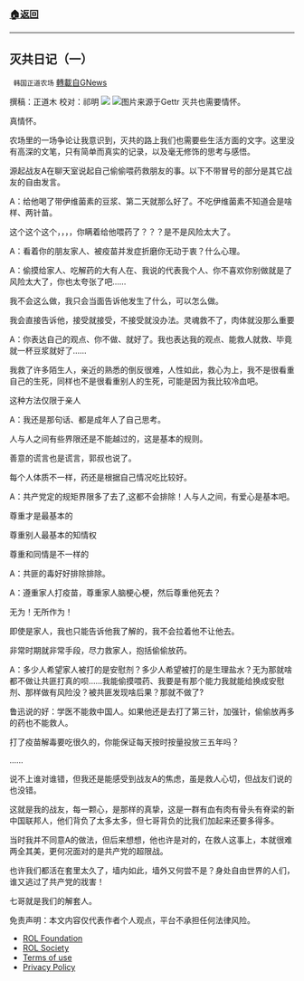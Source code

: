 ###  [:house:返回](README.md)
---


## 灭共日记（一）
` 韩国正道农场` [轉載自GNews](https://gnews.org/zh-hans/2577180/)

撰稿：正道木 校对：祁明
 ![](https://assets.gnews.org/wp-content/uploads/2022/05/xin_png.001-2-51_1653220315.JPG) ![](https://assets.gnews.org/wp-content/uploads/2022/05/e4559d23-f87e-4c3a-9405-e068ff845d16_1653220357.JPG)图片来源于Gettr 
灭共也需要情怀。
 
真情怀。
 
农场里的一场争论让我意识到，灭共的路上我们也需要些生活方面的文字。这里没有高深的文笔，只有简单而真实的记录，以及毫无修饰的思考与感悟。
 
源起战友A在聊天室说起自己偷偷喂药救朋友的事。以下不带冒号的部分是其它战友的自由发言。
 
A：给他喝了带伊维菌素的豆浆、第二天就那么好了。不吃伊维菌素不知道会是啥样、两针苗。
 
这个这个这个，，，，你瞒着给他喂药了？？？是不是风险太大了。
 
A：看着你的朋友家人、被疫苗并发症折磨你无动于衷？什么心理。
 
A：偷摸给家人、吃解药的大有人在、我说的代表我个人、你不喜欢你别做就是了风险太大了，你也太夸张了吧……
 
我不会这么做，我只会当面告诉他发生了什么，可以怎么做。
 
我会直接告诉他，接受就接受，不接受就没办法。灵魂救不了，肉体就没那么重要
 
A：你表达自己的观点、你不做、就好了。我也表达我的观点、能救人就救、毕竟就一杯豆浆就好了……
 
我救了许多陌生人，亲近的熟悉的倒反很难，人性如此，救心为上，我不是很看重自己的生死，同样也不是很看重别人的生死，可能是因为我比较冷血吧。
 
这种方法仅限于亲人
 
A：我还是那句话、都是成年人了自己思考。
 
人与人之间有些界限还是不能越过的，这是基本的规则。
 
善意的谎言也是谎言，郭叔也说了。
 
每个人体质不一样，药还是根据自己情况吃比较好。
 
A：共产党定的规矩界限多了去了,这都不会排除！人与人之间，有爱心是基本吧。
 
尊重才是最基本的
 
尊重别人最基本的知情权
 
尊重和同情是不一样的
 
A：共匪的毒好好排除排除。
 
A：遵重家人打疫苗，尊重家人脑梗心梗，然后尊重他死去？
 
无为！无所作为！
 
即使是家人，我也只能告诉他我了解的，我不会拉着他不让他去。
 
非常时期就非常手段，尽力救家人，抱括偷偷放药。
 
A：多少人希望家人被打的是安慰剂？多少人希望被打的是生理盐水？无为那就啥都不做让共匪打真的呗……我能偷摸喂药、我要是有那个能力我就能给换成安慰剂、那样做有风险没？被共匪发现啥后果？那就不做了?
 
鲁迅说的好：学医不能救中国人。如果他还是去打了第三针，加强针，偷偷放再多的药也不能救人。
 
打了疫苗解毒要吃很久的，你能保证每天按时按量投放三五年吗？
 
……
 
说不上谁对谁错，但我还是能感受到战友A的焦虑，虽是救人心切，但战友们说的也没错。
 
这就是我的战友，每一颗心，是那样的真挚，这是一群有血有肉有骨头有脊梁的新中国联邦人，他们背负了太多太多，但七哥背负的比我们加起来还要多得多。
 
当时我并不同意A的做法，但后来想想，他也许是对的，在救人这事上，本就很难两全其美，更何况面对的是共产党的超限战。
 
也许我们都活在套里太久了，墙内如此，墙外又何尝不是？身处自由世界的人们，谁又逃过了共产党的戕害！
 
七哥就是我们的解套人。

免责声明：本文内容仅代表作者个人观点，平台不承担任何法律风险。
  
- [ROL Foundation](https://rolfoundation.org/)
- [ROL Society](https://rolsociety.org/)
- [Terms of use](https://gnews.org/terms-of-use-3/)
- [Privacy Policy](https://gnews.org/privacy-policy/)
